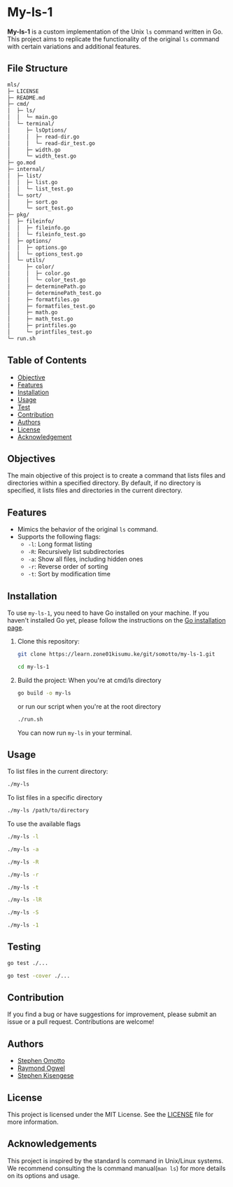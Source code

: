 # My-ls-1


**My-ls-1** is a custom implementation of the Unix `ls` command written in Go. This project aims to replicate the functionality of the original `ls` command with certain variations and additional features.

## File Structure

```sh
mls/
├─ LICENSE
├─ README.md
├─ cmd/
│  ├─ ls/
│  │  └─ main.go
│  └─ terminal/
│     ├─ lsOptions/
│     │  ├─ read-dir.go
│     │  └─ read-dir_test.go
│     ├─ width.go
│     └─ width_test.go
├─ go.mod
├─ internal/
│  ├─ list/
│  │  ├─ list.go
│  │  └─ list_test.go
│  └─ sort/
│     ├─ sort.go
│     └─ sort_test.go
├─ pkg/
│  ├─ fileinfo/
│  │  ├─ fileinfo.go
│  │  └─ fileinfo_test.go
│  ├─ options/
│  │  ├─ options.go
│  │  └─ options_test.go
│  └─ utils/
│     ├─ color/
│     │  ├─ color.go
│     │  └─ color_test.go
│     ├─ determinePath.go
│     ├─ determinePath_test.go
│     ├─ formatfiles.go
│     ├─ formatfiles_test.go
│     ├─ math.go
│     ├─ math_test.go
│     ├─ printfiles.go
│     └─ printfiles_test.go
└─ run.sh
```

## Table of Contents

- [Objective](#objectives)
- [Features](#features)
- [Installation](#installation)
- [Usage](#usage)
- [Test](#testing)
- [Contribution](#contribution)
- [Authors](#authors)
- [License](#license)
- [Acknowledgement](#acknowledgements)


## Objectives

The main objective of this project is to create a command that lists files and directories within a specified directory. By default, if no directory is specified, it lists files and directories in the current directory.

## Features

- Mimics the behavior of the original `ls` command.
- Supports the following flags:
  - `-l`: Long format listing
  - `-R`: Recursively list subdirectories
  - `-a`: Show all files, including hidden ones
  - `-r`: Reverse order of sorting
  - `-t`: Sort by modification time


## Installation

To use `my-ls-1`, you need to have Go installed on your machine. If you haven't installed Go yet, please follow the instructions on the [Go installation page](https://golang.org/doc/install).

1. Clone this repository:
    ```bash
    git clone https://learn.zone01kisumu.ke/git/somotto/my-ls-1.git

    cd my-ls-1
    ```

2. Build the project:
When you're at cmd/ls directory
    ```bash
    go build -o my-ls
    ```
    or run our script
    when you're at the root directory
    ```bash
    ./run.sh
    ```
   You can now run `my-ls` in your terminal.

## Usage

To list files in the current directory:
```bash
./my-ls
```
To list files in a specific directory
```bash
./my-ls /path/to/directory
```
To use the available flags
```bash
./my-ls -l

./my-ls -a

./my-ls -R

./my-ls -r

./my-ls -t

./my-ls -lR

./my-ls -S

./my-ls -1
```
## Testing
```bash
go test ./...

go test -cover ./...
```
## Contribution

If you find a bug or have suggestions for improvement, please submit an issue or a pull request. Contributions are welcome!

## Authors
- [Stephen Omotto](https://github.com/somotto)
- [Raymond Ogwel](https://github.com/anxielray)
- [Stephen Kisengese](https://learn.zone01kisumu.ke/git/skisenge)

## License

This project is licensed under the MIT License. See the [LICENSE](LICENSE) file for more information.

## Acknowledgements
This project is inspired by the standard ls command in Unix/Linux systems. We recommend consulting the ls command manual(`man ls`) for more details on its options and usage.